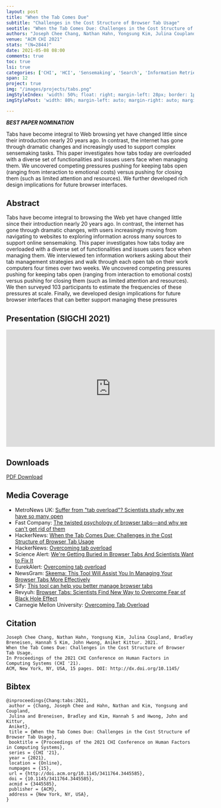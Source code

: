 ```yaml
---
layout: post
title: "When the Tab Comes Due"
subtitle: "Challenges in the Cost Structure of Browser Tab Usage"
seotitle: "When the Tab Comes Due: Challenges in the Cost Structure of Browser Tab Usage"
authors: "Joseph Chee Chang, Nathan Hahn, Yongsung Kim, Julina Coupland, Bradley Breneisen, Hannah S Kim, John Hwong, Aniket Kittur."
venue: "ACM CHI 2021"
stats: "(N=2844)"
date: 2021-05-08 08:00
comments: true
toc: true
lsi: true
categories: ['CHI', 'HCI', 'Sensemaking', 'Search', 'Information Retrieval', 'Interaction', 'Best Papers']
span: 12
project: true
img: "/images/projects/tabs.png"
imgStyleIndex: 'width: 50%; float: right; margin-left: 28px; border: 1px solid lightgray;'
imgStylePost: 'width: 80%; margin-left: auto; margin-right: auto; margin-top: 28px; border: 1px solid lightgray;'

---
```



***<i class="fa fa-trophy" aria-hidden="true"></i> BEST PAPER NOMINATION***
<br/>

Tabs have become integral to Web browsing yet have changed little since their
introduction nearly 20 years ago. In contrast, the internet has gone through
dramatic changes and increasingly used to support complex sensemaking tasks.
This paper investigates how tabs today are overloaded with a diverse set of
functionalities and issues users face when managing them. We uncovered
competing pressures pushing for keeping tabs open (ranging from interaction to
emotional costs) versus pushing for closing them (such as limited attention and
resources). We further developed rich design implications for future browser
interfaces.



<!--more-->

Abstract
----------------------
Tabs have become integral to browsing the Web yet have changed little since
their introduction nearly 20 years ago. In contrast, the internet has gone
through dramatic changes, with users increasingly moving from navigating to
websites to exploring information across many sources to support online
sensemaking. This paper investigates how tabs today are overloaded with a
diverse set of functionalities and issues users face when managing them. We
interviewed ten information workers asking about their tab management
strategies and walk through each open tab on their work computers four times
over two weeks. We uncovered competing pressures pushing for keeping tabs open
(ranging from interaction to emotional costs) versus pushing for closing them
(such as limited attention and resources). We then surveyed 103 participants to
estimate the frequencies of these pressures at scale. Finally, we developed
design implications for future browser interfaces that can better support
managing these pressures


Presentation (SIGCHI 2021)
----------------------
<iframe width="560" height="315" src="https://www.youtube.com/embed/pBjIrX9H-Ns" frameborder="0" allowfullscreen></iframe>



Downloads
----------------------
<a class="btn btn-default" href="/images/papers/tabs.pdf" target='_blank' onclick="_gaq.push(['_trackEvent', 'Paper', 'Alloy', 'PDF']);" role="button">PDF Download</a>

Media Coverage
----------------------
- MetroNews UK: [Suffer from "tab overload"? Scientists study why we have so many open](https://metro.co.uk/2021/05/10/suffer-from-tab-overload-scientists-study-why-we-have-so-many-open-14540577/amp/)
- Fast Company: [The twisted psychology of browser tabs—and why we can't get rid of them](https://www.fastcompany.com/90635776/the-twisted-psychology-of-browser-tabs-and-why-we-cant-get-rid-of-them)
- HackerNews: [When the Tab Comes Due: Challenges in the Cost Structure of Browser Tab Usage](https://news.ycombinator.com/item?id=27095701)
- HackerNews: [Overcoming tab overload](https://news.ycombinator.com/item?id=27157225)
- Science Alert: [We're Getting Buried in Browser Tabs And Scientists Want to Fix It](https://www.sciencealert.com/tab-overload-is-a-common-problem-for-people-browsing-the-internet-survey-finds)
- EurekAlert: [Overcoming tab overload](https://www.eurekalert.org/pub_releases/2021-05/cmu-oto050721.php)
- NewsGram: [Skeema: This Tool Will Assist You In Managing Your Browser Tabs More Effectively](https://www.newsgram.com/skeema-this-tool-will-assist-you-in-managing-your-browser-tabs-more-effectively/)
- Sify: [This tool can help you better manage browser tabs](https://www.sify.com/news/this-tool-can-help-you-better-manage-browser-tabs-news-education-vfjl5Ebfaiifc.html)
- Revyuh: [Browser Tabs: Scientists Find New Way to Overcome Fear of Black Hole Effect](https://www.revyuh.com/news/software/apps/browser-tabs-scientists-find-new-way-to-overcome-fear-of-black-hole-effect/)
- Carnegie Mellon University: [Overcoming Tab Overload](https://www.cmu.edu/news/stories/archives/2021/may/overcoming-tab-overload.html)

Citation
----------------------
```
Joseph Chee Chang, Nathan Hahn, Yongsung Kim, Julina Coupland, Bradley
Breneisen, Hannah S Kim, John Hwong, Aniket Kittur. 2021.
When the Tab Comes Due: Challenges in the Cost Structure of Browser Tab Usage.
In Proceedings of the 2021 CHI Conference on Human Factors in Computing Systems (CHI '21).
ACM, New York, NY, USA, 15 pages. DOI: http://dx.doi.org/10.1145/
```

Bibtex
----------------------
```
@inproceedings{Chang:tabs:2021,
 author = {Chang, Joseph Chee and Hahn, Nathan and Kim, Yongsung and Coupland,
 Julina and Breneisen, Bradley and Kim, Hannah S and Hwong, John and Kittur,
 Aniket},
 title = {When the Tab Comes Due: Challenges in the Cost Structure of Browser Tab Usage},
 booktitle = {Proceedings of the 2021 CHI Conference on Human Factors in Computing Systems},
 series = {CHI '21},
 year = {2021},
 location = {Online},
 numpages = {15},
 url = {http://doi.acm.org/10.1145/3411764.3445585},
 doi = {10.1145/3411764.3445585},
 acmid = {3445585},
 publisher = {ACM},
 address = {New York, NY, USA},
}
```
